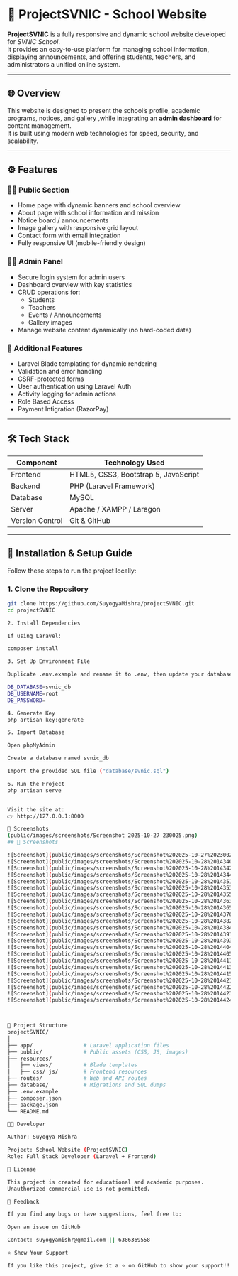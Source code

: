 # 🏫 ProjectSVNIC - School Website

**ProjectSVNIC** is a fully responsive and dynamic school website developed for *SVNIC School*.  
It provides an easy-to-use platform for managing school information, displaying announcements, and offering students, teachers, and administrators a unified online system.

---

## 🌐 Overview

This website is designed to present the school’s profile, academic programs, notices, and gallery ,while integrating an **admin dashboard** for content management.  
It is built using modern web technologies for speed, security, and scalability.

---

## ⚙️ Features

### 👩‍🏫 Public Section
- Home page with dynamic banners and school overview  
- About page with school information and mission  
- Notice board / announcements  
- Image gallery with responsive grid layout  
- Contact form with email integration  
- Fully responsive UI (mobile-friendly design)

### 🧑‍💼 Admin Panel
- Secure login system for admin users  
- Dashboard overview with key statistics  
- CRUD operations for:
  - Students
  - Teachers
  - Events / Announcements
  - Gallery images  
- Manage website content dynamically (no hard-coded data)

### 🧠 Additional Features
- Laravel Blade templating for dynamic rendering  
- Validation and error handling  
- CSRF-protected forms  
- User authentication using Laravel Auth  
- Activity logging for admin actions
- Role Based Access
- Payment Intigration (RazorPay)

---

## 🛠️ Tech Stack

| Component        | Technology Used       |
|------------------|----------------------|
| Frontend         | HTML5, CSS3, Bootstrap 5, JavaScript |
| Backend          | PHP (Laravel Framework) |
| Database         | MySQL |
| Server           | Apache / XAMPP / Laragon |
| Version Control  | Git & GitHub |

---

## 🚀 Installation & Setup Guide

Follow these steps to run the project locally:

### 1. Clone the Repository
```bash
git clone https://github.com/SuyogyaMishra/projectSVNIC.git
cd projectSVNIC

2. Install Dependencies

If using Laravel:

composer install

3. Set Up Environment File

Duplicate .env.example and rename it to .env, then update your database details:

DB_DATABASE=svnic_db
DB_USERNAME=root
DB_PASSWORD=

4. Generate Key
php artisan key:generate

5. Import Database

Open phpMyAdmin

Create a database named svnic_db

Import the provided SQL file ("database/svnic.sql")

6. Run the Project
php artisan serve


Visit the site at:
👉 http://127.0.0.1:8000

📸 Screenshots
(public/images/screenshots/Screenshot 2025-10-27 230025.png) 
## 📸 Screenshots

![Screenshot](public/images/screenshots/Screenshot%202025-10-27%20230025.png)
![Screenshot](public/images/screenshots/Screenshot%202025-10-28%20143407.png)
![Screenshot](public/images/screenshots/Screenshot%202025-10-28%20143425.png)
![Screenshot](public/images/screenshots/Screenshot%202025-10-28%20143445.png)
![Screenshot](public/images/screenshots/Screenshot%202025-10-28%20143512.png)
![Screenshot](public/images/screenshots/Screenshot%202025-10-28%20143537.png)
![Screenshot](public/images/screenshots/Screenshot%202025-10-28%20143552.png)
![Screenshot](public/images/screenshots/Screenshot%202025-10-28%20143636.png)
![Screenshot](public/images/screenshots/Screenshot%202025-10-28%20143651.png)
![Screenshot](public/images/screenshots/Screenshot%202025-10-28%20143706.png)
![Screenshot](public/images/screenshots/Screenshot%202025-10-28%20143826.png)
![Screenshot](public/images/screenshots/Screenshot%202025-10-28%20143849.png)
![Screenshot](public/images/screenshots/Screenshot%202025-10-28%20143919.png)
![Screenshot](public/images/screenshots/Screenshot%202025-10-28%20143938.png)
![Screenshot](public/images/screenshots/Screenshot%202025-10-28%20144043.png)
![Screenshot](public/images/screenshots/Screenshot%202025-10-28%20144058.png)
![Screenshot](public/images/screenshots/Screenshot%202025-10-28%20144116.png)
![Screenshot](public/images/screenshots/Screenshot%202025-10-28%20144132.png)
![Screenshot](public/images/screenshots/Screenshot%202025-10-28%20144154.png)
![Screenshot](public/images/screenshots/Screenshot%202025-10-28%20144214.png)
![Screenshot](public/images/screenshots/Screenshot%202025-10-28%20144223.png)
![Screenshot](public/images/screenshots/Screenshot%202025-10-28%20144238.png)
![Screenshot](public/images/screenshots/Screenshot%202025-10-28%20144246.png)



📁 Project Structure
projectSVNIC/
│
├── app/                # Laravel application files
├── public/             # Public assets (CSS, JS, images)
├── resources/
│   ├── views/          # Blade templates
│   ├── css/ js/        # Frontend resources
├── routes/             # Web and API routes
├── database/           # Migrations and SQL dumps
├── .env.example
├── composer.json
├── package.json
└── README.md

👨‍💻 Developer

Author: Suyogya Mishra

Project: School Website (ProjectSVNIC)
Role: Full Stack Developer (Laravel + Frontend)

🧾 License

This project is created for educational and academic purposes.
Unauthorized commercial use is not permitted.

💬 Feedback

If you find any bugs or have suggestions, feel free to:

Open an issue on GitHub

Contact: suyogyamishr@gmail.com || 6386369558

⭐ Show Your Support

If you like this project, give it a ⭐ on GitHub to show your support!![Screenshot]